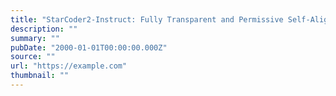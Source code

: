 ```yaml
---
title: "StarCoder2-Instruct: Fully Transparent and Permissive Self-Alignment for Code Generation"
description: ""
summary: ""
pubDate: "2000-01-01T00:00:00.000Z"
source: ""
url: "https://example.com"
thumbnail: ""
---
```


